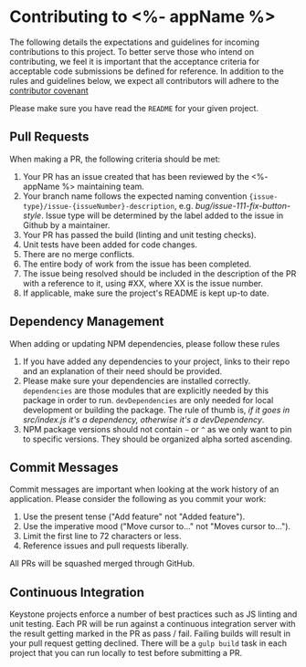 # Contributing to <%- appName %>
The following details the expectations and guidelines for incoming contributions to this project.
To better serve those who intend on contributing, we feel it is important that the acceptance criteria
for acceptable code submissions be defined for reference.  In addition to the rules and guidelines below, we expect
all contributors will adhere to the [contributor covenant][]

Please make sure you have read the `README` for your given project.

[contributor covenant]: http://contributor-covenant.org/version/1/2/0/

## Pull Requests
When making a PR, the following criteria should be met:

1. Your PR has an issue created that has been reviewed by the <%- appName %> maintaining team.
2. Your branch name follows the expected naming convention `{issue-type}/issue-{issueNumber}-description`, e.g. _bug/issue-111-fix-button-style_.  Issue type will be determined by the label added to the issue in Github by a maintainer.
3. Your PR has passed the build (linting and unit testing checks).
4. Unit tests have been added for code changes.
5. There are no merge conflicts.
6. The entire body of work from the issue has been completed.
7. The issue being resolved should be included in the description of the PR with a reference to it, using #XX, where XX is the issue number.
8. If applicable, make sure the project's README is kept up-to date.

## Dependency Management
When adding or updating NPM dependencies, please follow these rules

1. If you have added any dependencies to your project, links to their repo and an explanation of their need should
be provided.
2. Please make sure your dependencies are installed correctly.  `dependencies` are those modules that are explicitly
needed by this package in order to run.  `devDependencies` are only needed for local development or building the
package.  The rule of thumb is, _if it goes in src/index.js it's a dependency, otherwise it's a devDependency_.
3. NPM package versions should not contain `~` or `^` as we only want to pin to specific versions.  They should be
organized alpha sorted ascending.

## Commit Messages
Commit messages are important when looking at the work history of an application.  Please consider the following as you
commit your work:

1. Use the present tense ("Add feature" not "Added feature").
2. Use the imperative mood ("Move cursor to..." not "Moves cursor to...").
3. Limit the first line to 72 characters or less.
4. Reference issues and pull requests liberally.

All PRs will be squashed merged through GitHub.

## Continuous Integration
Keystone projects enforce a number of best practices such as JS linting and unit testing.  Each PR will be run against
a continuous integration server with the result getting marked in the PR as pass / fail.  Failing builds will result
in your pull request getting declined.  There will be a `gulp build` task in each project that you can run locally
to test before submitting a PR.